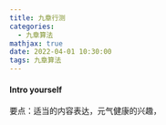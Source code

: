 ```yaml
---
title: 九章行测
categories:
  - 九章算法
mathjax: true
date: 2022-04-01 10:30:00
tags: 九章算法
---
```


#### Intro yourself
要点：适当的内容表达，元气健康的兴趣，
